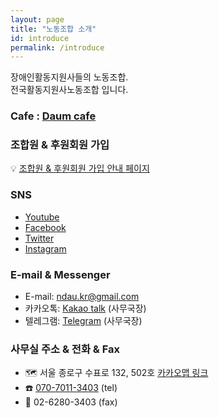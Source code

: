 ```yaml
---
layout: page
title: "노동조합 소개"
id: introduce
permalink: /introduce
---
```

장애인활동지원사들의 노동조합.<br/>
전국활동지원사노동조합 입니다.

### Cafe : [Daum cafe](http://cafe.daum.net/paspower)

### 조합원 & 후원회원 가입

💡 [조합원 & 후원회원 가입 안내 페이지](https://cafe.daum.net/paspower/72br/261)

### SNS
* [Youtube](https://www.youtube.com/channel/UCDiMV2jyu-XJ1_Thud-PWJQ)
* [Facebook](http://facebook.com/ndaukr)
* [Twitter](http://twitter.com/ndaukr)
* [Instagram](https://www.instagram.com/ndaukr)

### E-mail & Messenger
* E-mail: [ndau.kr@gmail.com](mailto:ndau.kr@gmail.com)
* 카카오톡: [Kakao talk](http://qr.kakao.com/talk/S97BYBSMpYyLEU6GRq7qTiIyOSM-) (사무국장)
* 텔레그램: [Telegram](https://t.me/dq_jeon) (사무국장)

### 사무실 주소 & 전화 & Fax
* 🗺️ 서울 종로구 수표로 132, 502호 [카카오맵 링크](https://place.map.kakao.com/2010360976)
*  ☎️ [070-7011-3403](tel:+82-70-7011-3403) (tel)
*  📠 02-6280-3403 (fax)
